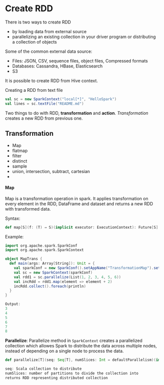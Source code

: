 # Create RDD
There is two ways to create RDD
* by loading data from external source
* parallelizing an existing collection in your driver program or distributing a collection of objects

Some of the common external data source:
* Files: JSON, CSV, sequence files, object files, Compressed formats
* Databases: Cassandra, HBase, Elasticsearch
* S3

It is possible to create RDD from Hive context.

Creating a RDD from text file
```scala
val sc = new SparkContext("local[*]", "HelloSpark")
val lines = sc.textFile("README.md")
```


Two things to do with RDD, **transformation** and **action**.
*Transformation* creates a new RDD from previous one.


## Transformation
* Map
* flatmap
* filter
* distinct
* sample
* union, intersection, subtract, cartesian
* 

#### Map
Map is a transformation operation in spark. It applies transformation on every element in the RDD, DataFrame and dataset and returns a new RDD with transformed data. 

Syntax:
```scala
def map[S](f: (T) ⇒ S)(implicit executor: ExecutionContext): Future[S]
```

Example:
```scala
import org.apache.spark.SparkConf
import org.apache.spark.SparkContext

object MapTrans {
  def main(args: Array[String]): Unit = {
    val sparkConf = new SparkConf().setAppName("TransformationMap").setMaster("local[*]")
    val sc = new SparkContext(sparkConf)
    val rdd1 = sc.parallelize(List(1, 2, 3, 4, 5, 6))
    val incRdd = rdd1.map(element => element + 2)
    incRdd.collect().foreach(println)
  }
}

Output:
3
4
5
6
7
8
```

**Parallelize**: Parallelize method in `SparkContext` creates a parallelized collection which allowes Spark to distribute the data across multiple nodes, instead of depending on a single node to process the data.

```scala
def parallelize[T](seq: Seq[T], numSlices: Int = defaultParallelism)(implicit arg0: ClassTag[T]): RDD[T]

seq: Scala collection to distribute
numSlices: number of partitions to divide the collection into
returns RDD representing distributed collection
```
